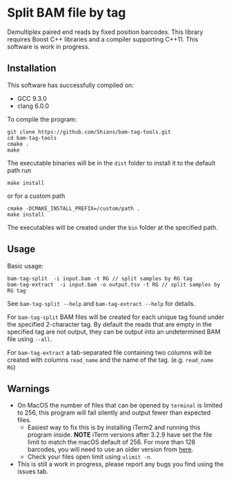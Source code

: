 # Split BAM file by tag

Demultiplex paired end reads by fixed position barcodes. This library requires Boost C++ libraries and a compiler supporting C++11. This software is work in progress.

## Installation

This software has successfully compiled on:

* GCC 9.3.0
* clang 6.0.0

To compile the program:

```
git clone https://github.com/Shians/bam-tag-tools.git
cd bam-tag-tools
cmake .
make
```

The executable binaries will be in the `dist` folder to install it to the default path run

```
make install
```

or for a custom path

```
cmake -DCMAKE_INSTALL_PREFIX=/custom/path .
make install
```

The executables will be created under the `bin` folder at the specified path.

## Usage

Basic usage:

```
bam-tag-split  -i input.bam -t RG // split samples by RG tag
bam-tag-extract  -i input.bam -o output.tsv -t RG // split samples by RG tag
```

See `bam-tag-split --help` and `bam-tag-extract --help` for details.

For `bam-tag-split` BAM files will be created for each unique tag found under the specified 2-character tag. By default the reads that are empty in the specified tag are not output, they can be output into an undetermined BAM file using `--all`.

For `bam-tag-extract` a tab-separated file containing two columns will be created with columns `read_name` and the name of the tag. (e.g. `read_name RG`)

## Warnings

* On MacOS the number of files that can be opened by `terminal` is limited to 256, this program will fail silently and output fewer than expected files.
    * Easiest way to fix this is by installing iTerm2 and running this program inside. **NOTE** iTerm versions after 3.2.9 have set the file limit to match the macOS default of 256. For more than 128 barcodes, you will need to use an older version from [here](https://www.iterm2.com/downloads.html).
    * Check your files open limit using `ulimit -n`.
* This is still a work in progress, please report any bugs you find using the issues tab.
